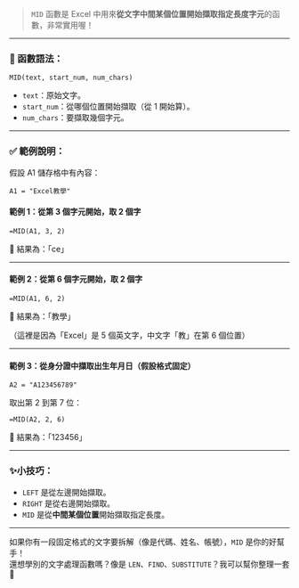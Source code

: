 > `MID` 函數是 Excel 中用來**從文字中間某個位置開始擷取指定長度字元**的函數，非常實用喔！

---

### 📘 函數語法：
```excel
MID(text, start_num, num_chars)
```

- `text`：原始文字。
- `start_num`：從哪個位置開始擷取（從 1 開始算）。
- `num_chars`：要擷取幾個字元。

---

### ✅ 範例說明：

假設 A1 儲存格中有內容：

```
A1 = "Excel教學"
```

#### 範例 1：從第 3 個字元開始，取 2 個字
```excel
=MID(A1, 3, 2)
```
🔹 結果為：「ce」

---

#### 範例 2：從第 6 個字元開始，取 2 個字
```excel
=MID(A1, 6, 2)
```
🔹 結果為：「教學」

（這裡是因為「Excel」是 5 個英文字，中文字「教」在第 6 個位置）

---

#### 範例 3：從身分證中擷取出生年月日（假設格式固定）

```
A2 = "A123456789"
```

取出第 2 到第 7 位：
```excel
=MID(A2, 2, 6)
```
🔹 結果為：「123456」

---

### ✨小技巧：
- `LEFT` 是從左邊開始擷取。
- `RIGHT` 是從右邊開始擷取。
- `MID` 是從**中間某個位置**開始擷取指定長度。

---

如果你有一段固定格式的文字要拆解（像是代碼、姓名、帳號），`MID` 是你的好幫手！  
還想學別的文字處理函數嗎？像是 `LEN`、`FIND`、`SUBSTITUTE`？我可以幫你整理一套 🙌